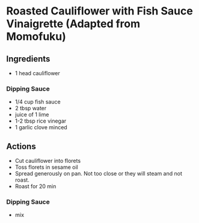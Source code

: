 # Roasted Cauliflower with Fish Sauce Vinaigrette (Adapted from Momofuku)
## Ingredients
* 1 head cauliflower
### Dipping Sauce
* 1/4 cup fish sauce
* 2 tbsp water
* juice of 1 lime
* 1-2 tbsp rice vinegar
* 1 garlic clove minced

## Actions
* Cut cauliflower into florets
* Toss florets in sesame oil
* Spread generously on pan. Not too close or they will steam and not roast.
* Roast for 20 min
### Dipping Sauce
* mix



